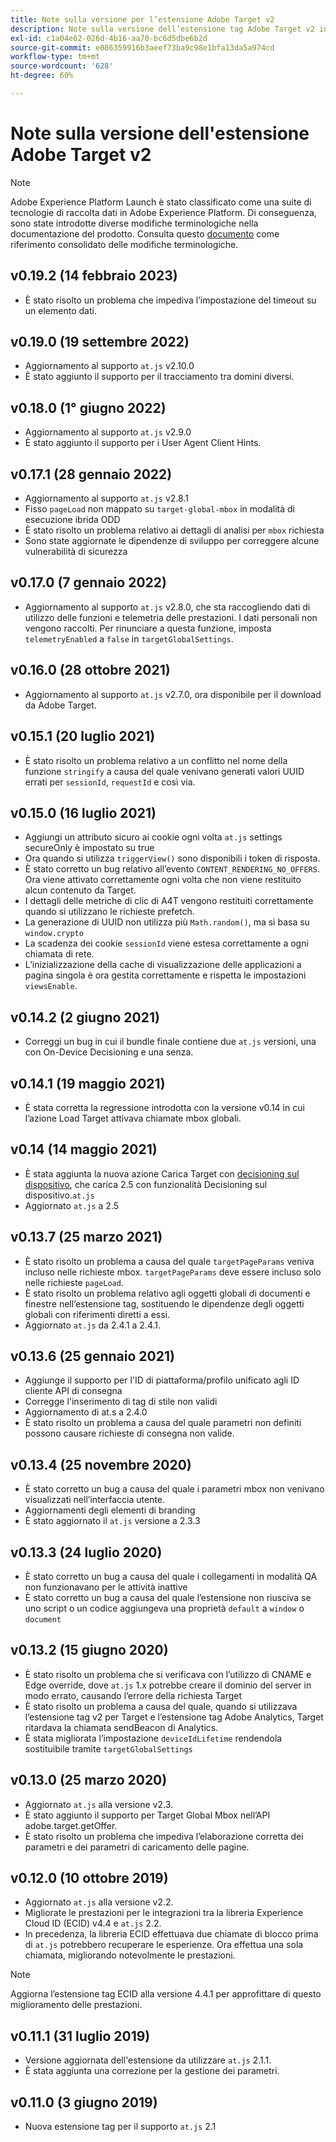 ```yaml
---
title: Note sulla versione per l’estensione Adobe Target v2
description: Note sulla versione dell’estensione tag Adobe Target v2 in Adobe Experience Platform.
exl-id: c1a04e62-026d-4b16-aa70-bc6d5dbe6b2d
source-git-commit: e086359916b3aeef73ba9c98e1bfa13da5a974cd
workflow-type: tm+mt
source-wordcount: '628'
ht-degree: 60%

---
```


# Note sulla versione dell&#39;estensione Adobe Target v2

>[!NOTE]
>
>Adobe Experience Platform Launch è stato classificato come una suite di tecnologie di raccolta dati in Adobe Experience Platform. Di conseguenza, sono state introdotte diverse modifiche terminologiche nella documentazione del prodotto. Consulta questo [documento](../../../term-updates.md) come riferimento consolidato delle modifiche terminologiche.

## v0.19.2 (14 febbraio 2023)

- È stato risolto un problema che impediva l’impostazione del timeout su un elemento dati.

## v0.19.0 (19 settembre 2022)

- Aggiornamento al supporto `at.js` v2.10.0
- È stato aggiunto il supporto per il tracciamento tra domini diversi.

## v0.18.0 (1° giugno 2022)

- Aggiornamento al supporto `at.js` v2.9.0
- È stato aggiunto il supporto per i User Agent Client Hints.

## v0.17.1 (28 gennaio 2022)

- Aggiornamento al supporto `at.js` v2.8.1
- Fisso `pageLoad` non mappato su `target-global-mbox` in modalità di esecuzione ibrida ODD
- È stato risolto un problema relativo ai dettagli di analisi per `mbox` richiesta
- Sono state aggiornate le dipendenze di sviluppo per correggere alcune vulnerabilità di sicurezza

## v0.17.0 (7 gennaio 2022)

- Aggiornamento al supporto `at.js` v2.8.0, che sta raccogliendo dati di utilizzo delle funzioni e telemetria delle prestazioni.  I dati personali non vengono raccolti. Per rinunciare a questa funzione, imposta `telemetryEnabled` a `false` in `targetGlobalSettings`.

## v0.16.0 (28 ottobre 2021)

- Aggiornamento al supporto `at.js` v2.7.0, ora disponibile per il download da Adobe Target.

## v0.15.1 (20 luglio 2021)

- È stato risolto un problema relativo a un conflitto nel nome della funzione `stringify` a causa del quale venivano generati valori UUID errati per `sessionId`, `requestId` e così via.

## v0.15.0 (16 luglio 2021)

- Aggiungi un attributo sicuro ai cookie ogni volta `at.js` settings secureOnly è impostato su true
- Ora quando si utilizza `triggerView()` sono disponibili i token di risposta.
- È stato corretto un bug relativo all’evento `CONTENT_RENDERING_NO_OFFERS`. Ora viene attivato correttamente ogni volta che non viene restituito alcun contenuto da Target.
- I dettagli delle metriche di clic di A4T vengono restituiti correttamente quando si utilizzano le richieste prefetch.
- La generazione di UUID non utilizza più `Math.random()`, ma si basa su `window.crypto`
- La scadenza dei cookie `sessionId` viene estesa correttamente a ogni chiamata di rete.
- L’inizializzazione della cache di visualizzazione delle applicazioni a pagina singola è ora gestita correttamente e rispetta le impostazioni `viewsEnable`.

## v0.14.2 (2 giugno 2021)

- Correggi un bug in cui il bundle finale contiene due `at.js` versioni, una con On-Device Decisioning e una senza.

## v0.14.1 (19 maggio 2021)

- È stata corretta la regressione introdotta con la versione v0.14 in cui l’azione Load Target attivava chiamate mbox globali.

## v0.14 (14 maggio 2021)

- È stata aggiunta la nuova azione Carica Target con [decisioning sul dispositivo](./overview.md#load-target-with-on-device-decisioning), che carica 2.5 con funzionalità Decisioning sul dispositivo.`at.js`
- Aggiornato `at.js` a 2.5


## v0.13.7 (25 marzo 2021)

- È stato risolto un problema a causa del quale `targetPageParams` veniva incluso nelle richieste mbox. `targetPageParams` deve essere incluso solo nelle richieste `pageLoad`.
- È stato risolto un problema relativo agli oggetti globali di documenti e finestre nell’estensione tag, sostituendo le dipendenze degli oggetti globali con riferimenti diretti a essi.
- Aggiornato `at.js` da 2.4.1 a 2.4.1.

## v0.13.6 (25 gennaio 2021)

- Aggiunge il supporto per l&#39;ID di piattaforma/profilo unificato agli ID cliente API di consegna
- Corregge l&#39;inserimento di tag di stile non validi
- Aggiornamento di at.s a 2.4.0
- È stato risolto un problema a causa del quale parametri non definiti possono causare richieste di consegna non valide.

## v0.13.4 (25 novembre 2020)

- È stato corretto un bug a causa del quale i parametri mbox non venivano visualizzati nell’interfaccia utente.
- Aggiornamenti degli elementi di branding
- È stato aggiornato il `at.js` versione a 2.3.3

## v0.13.3 (24 luglio 2020)

- È stato corretto un bug a causa del quale i collegamenti in modalità QA non funzionavano per le attività inattive
- È stato corretto un bug a causa del quale l’estensione non riusciva se uno script o un codice aggiungeva una proprietà `default` a `window` o `document`

## v0.13.2 (15 giugno 2020)

- È stato risolto un problema che si verificava con l’utilizzo di CNAME e Edge override, dove `at.js` 1.x potrebbe creare il dominio del server in modo errato, causando l’errore della richiesta Target
- È stato risolto un problema a causa del quale, quando si utilizzava l’estensione tag v2 per Target e l’estensione tag Adobe Analytics, Target ritardava la chiamata sendBeacon di Analytics.
- È stata migliorata l’impostazione `deviceIdLifetime` rendendola sostituibile tramite `targetGlobalSettings`

## v0.13.0 (25 marzo 2020)

- Aggiornato `at.js` alla versione v2.3.
- È stato aggiunto il supporto per Target Global Mbox nell’API adobe.target.getOffer.
- È stato risolto un problema che impediva l’elaborazione corretta dei parametri e dei parametri di caricamento delle pagine.

## v0.12.0 (10 ottobre 2019)

- Aggiornato `at.js` alla versione v2.2.
- Migliorate le prestazioni per le integrazioni tra la libreria Experience Cloud ID (ECID) v4.4 e `at.js` 2.2.
- In precedenza, la libreria ECID effettuava due chiamate di blocco prima di `at.js` potrebbero recuperare le esperienze. Ora effettua una sola chiamata, migliorando notevolmente le prestazioni.

>[!NOTE]
>Aggiorna l’estensione tag ECID alla versione 4.4.1 per approfittare di questo miglioramento delle prestazioni.

## v0.11.1 (31 luglio 2019)

- Versione aggiornata dell&#39;estensione da utilizzare `at.js` 2.1.1.
- È stata aggiunta una correzione per la gestione dei parametri.

## v0.11.0 (3 giugno 2019)

- Nuova estensione tag per il supporto `at.js` 2.1
